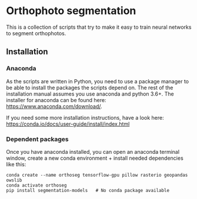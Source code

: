 # Orthophoto segmentation

This is a collection of scripts that try to make it easy to train neural networks to segment orthophotos.

## Installation

### Anaconda

As the scripts are written in Python, you need to use a package manager to be able to install
the packages the scripts depend on. The rest of the installation manual assumes you use anaconda and
python 3.6+. The installer for anaconda can be found here: https://www.anaconda.com/download/.

If you need some more installation instructions, have a look here:
https://conda.io/docs/user-guide/install/index.html

### Dependent packages

Once you have anaconda installed, you can open an anaconda terminal window, create a new conda
environment + install needed dependencies like this:
```
conda create --name orthoseg tensorflow-gpu pillow rasterio geopandas owslib
conda activate orthoseg
pip install segmentation-models   # No conda package available
```
